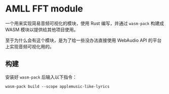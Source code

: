 # AMLL FFT module

一个用来实现简易音频可视化的模块，使用 Rust 编写，并通过 `wasm-pack`
构建成 WASM 模块以提供给其他项目使用。

至于为什么会有这个模块，是为了给一些没办法直接使用 WebAudio API
的平台上实现音频可视化用的。

## 构建

安装好 `wasm-pack` 后输入以下指令：

```shell
wasm-pack build --scope applemusic-like-lyrics
```
